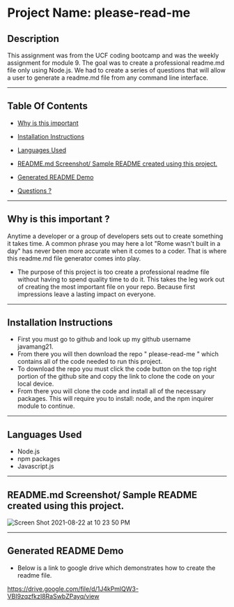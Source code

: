# Project Name: please-read-me
## Description
This assignment was from the UCF coding bootcamp and was the weekly assignment for module 9. 
The goal was to create a professional readme.md file only using Node.js. We had to create a series of questions 
that will allow a user to generate a readme.md file from any command line interface.

---

## Table Of Contents

* [Why is this important](#purpose)

* [Installation Instructions](#installation)

* [Languages Used](#Languages)

* [README.md Screenshot/ Sample README created using this project.](#screenshot)
 
* [Generated README Demo](#Demo)

* [Questions ?](#myinfo)

---

<a id="purpose"></a>
## Why is this important ?
Anytime a developer or a group of developers sets out to create something it takes time. 
A common phrase you may here a lot "Rome wasn't built in a day" has never been more accurate when it comes to a coder.
That is where this readme.md file generator comes into play. 
- The purpose of this project is too create a professional readme file without having to spend quality time to do it.
This takes the leg work out of creating the most important file on your repo. Because first impressions leave a lasting impact on everyone. 

---

<a id="installation"></a>
## Installation Instructions
- First you must go to github and look up my github username javamang21. 
- From there you will then download the repo " please-read-me " which contains all of the code needed to run this project. 
- To download the repo you must click the code button on the top right portion of the github site and copy the link to clone the code on your local device. 
- From there you will clone the code and install all of the necessary packages. This will require you to install: node, and the npm inquirer module to continue. 

---

<a id="Languages"></a>
## Languages Used
- Node.js
- npm packages
- Javascript.js


---

<a id="screenshot"></a>
## README.md Screenshot/ Sample README created using this project.
![Screen Shot 2021-08-22 at 10 23 50 PM](https://user-images.githubusercontent.com/85512241/130382024-df0d38e6-71f2-40ce-a40c-ebd518716a46.png)


---

<a id="Demo"></a>
## Generated README Demo
- Below is a link to google drive which demonstrates how to create the readme file.

https://drive.google.com/file/d/1J4kPmlQW3-VBI9zqzfkzI8RaSwbZPayq/view

